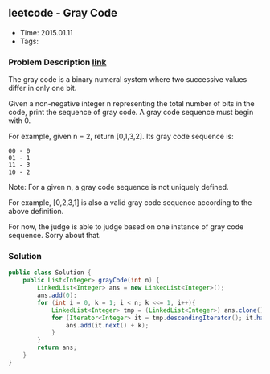 ## leetcode - Gray Code
- Time: 2015.01.11
- Tags: 

### Problem Description [link][1]

The gray code is a binary numeral system where two successive values differ in only one bit.

Given a non-negative integer n representing the total number of bits in the code, print the sequence of gray code. A gray code sequence must begin with 0.

For example, given n = 2, return [0,1,3,2]. Its gray code sequence is:
```
00 - 0
01 - 1
11 - 3
10 - 2
```
Note:
For a given n, a gray code sequence is not uniquely defined.

For example, [0,2,3,1] is also a valid gray code sequence according to the above definition.

For now, the judge is able to judge based on one instance of gray code sequence. Sorry about that.

### Solution
```java
public class Solution {
    public List<Integer> grayCode(int n) {
        LinkedList<Integer> ans = new LinkedList<Integer>();
        ans.add(0);
        for (int i = 0, k = 1; i < n; k <<= 1, i++){
            LinkedList<Integer> tmp = (LinkedList<Integer>) ans.clone();
            for (Iterator<Integer> it = tmp.descendingIterator(); it.hasNext(); ){
                ans.add(it.next() + k);
            }
        }
        return ans;
    }
}
```

[1]: https://oj.leetcode.com/problems/gray-code/ "gray-code"

